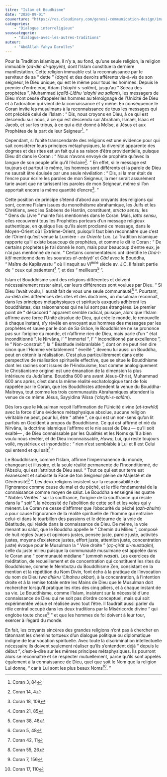 ```yaml
---
titre: "Islam et Boudhisme"
date: "2020-09-01"
couverture: "https://res.cloudinary.com/genesi-communication-design/image/upload/v1604586814/ihei/couvertures/dialogue-interreligieux-7_hlkbp2.jpg"
categories: 
	- "Dialogue interreligieux"
souscategorie: 
	- "dialogue-avec-les-autres-traditions"
auteur: 
	- "AbdAllah Yahya Darolles"
---
```


Pour la Tradition islamique, il n’y a, au fond, qu’une seule religion, la religion immuable (*ad-din al-qayyim*), dont l’Islam constitue la dernière manifestation. Cette religion immuable est la reconnaissance par le serviteur de sa “&nbsp;dette&nbsp;” (*dayn*) et des devoirs afférents vis-à-vis de son seigneur, le Dieu unique, qui est le même pour tous les hommes. Depuis le premier d’entre eux, Adam (*‘alayhi-s-salâm*), jusqu’au “&nbsp;Sceau des prophètes&nbsp;”, Muhammad (*çallâ-Llâhu ‘alayhi wa sallam*), les messagers de Dieu n’ont cessé d’appeler les hommes au témoignage de l’Unicité de Dieu et à l’adoration qui vient de la connaissance et y mène. En conséquence le Coran invite les musulmans à la reconnaissance de tous les messages qui ont précédé celui de l’Islam&nbsp;: “&nbsp;Dis, nous croyons en Dieu, à ce qui est descendu sur nous, à ce qui est descendu sur Abraham, Ismaël, Isaac et Jacob, et sur les tribus, à ce qui a été donné à Moïse, à Jésus et aux Prophètes de la part de leur Seigneur[^1].&nbsp;” 

Cependant, si l’unité transcendante des religions est une évidence pour qui sait considérer leurs principes métaphysiques, la diversité apparente des dogmes et des rites est un fait qui a sa raison d’être providentielle, puisque Dieu dit dans le Coran&nbsp;: “&nbsp;Nous n’avons envoyé de prophète qu’avec la langue de son peuple afin qu’il l’éclaire[^2].&nbsp;” En effet, si le message est toujours et partout le même, les hommes sont différents et la parole de Dieu ne saurait être épuisée par une seule révélation&nbsp;: “&nbsp;Dis, si la mer était de l’encre pour écrire les paroles de mon Seigneur, la mer serait assurément tarie avant que ne tarissent les paroles de mon Seigneur, même si l’on apportait encore la même quantité d’encre[^3].&nbsp;” 

Cette position de principe s’étend d’abord aux croyants des religions qui sont, comme l’Islam issues du monothéisme abrahamique, les Juifs et les Chrétiens, avec les Sabéens de Harrân, constituent, *stricto sensu*, les “&nbsp;Gens du Livre&nbsp;” mainte fois mentionnés dans le Coran. Mais, *latto sensu*, elles recouvrent tous les Prophètes porteurs d’un message religieux authentique, en quelque lieu qu’ils aient proclamé ce message, dans le Moyen-Orient où l’Extrême-Orient, puisqu’il faut bien reconnaître que c’est de l’Orient qu’est venue la Lumière - *ex Oriente Lux*. La Tradition islamique rapporte qu’il existe beaucoup de prophètes, et comme le dit le Coran&nbsp;: “&nbsp;De certains prophètes je t’ai donné le nom, mais pour beaucoup d’entre eux, je n’ai pas mentionné de nom.&nbsp;” Certains commentateurs ont identifié le *Dhû-l-kifl* mentionné dans les sourates *al-anbiyâ’* et *Câd* avec le Bouddha, “&nbsp;Maître de Kapilavastu&nbsp;” où il naquit au VI<sup>ème</sup> siècle av. J.C. Il faisait partie de “&nbsp;ceux qui patientent[^4]&nbsp;”, et des “&nbsp;meilleurs[^5]&nbsp;”.

Islam et Bouddhisme sont des religions différentes et doivent nécessairement rester ainsi, car leurs différences sont voulues par Dieu. “&nbsp;Si Dieu l’avait voulu, Il aurait fait de vous une seule communauté[^6]&nbsp;”. Pourtant, au-delà des différences des rites et des doctrines, un musulman reconnaît, dans les principes métaphysiques et spirituels auxquels adhèrent les bouddhistes, des raisonnances qui ne lui sont pas étrangères. Le premier point de “&nbsp;désaccord&nbsp;” apparent semble radical, puisque, alors que l’Islam affirme avec force l’Unité absolue de Dieu, qui crée le monde, le renouvelle à chaque instant, s’y révèle en envoyant aux hommes des messages par les prophètes et sauve par le don de Sa Grâce, le Bouddhisme ne se prononce pas sur l’origine du monde, et n’affirme rien de Dieu, mais parle d’un “&nbsp;état inconditionné&nbsp;”, le Nirvâna, l’&nbsp;” Immortel&nbsp;”, l’&nbsp;” Inconditionné par excellence&nbsp;”, le “&nbsp;Non-construit&nbsp;”, la “&nbsp;Béatitude inébranlable&nbsp;”, dont on ne peut rien dire sinon que l’Homme véritablement “&nbsp;éveillé&nbsp;”, devenu lui aussi un Bouddha, peut en obtenir la réalisation. C’est plus particulièrement dans cette perspective de réalisation spirituelle effective, que se situe le Bouddhisme dont les racines sont issues de l’Hindouisme, tout comme analogiquement le Christianisme originel est une émanation de la dimension la plus intérieure du Judaïsme. Bouddha 600 ans avant Jésus-Christ, Muhammad 600 ans après, c’est dans la même réalité eschatologique tant de fois rappelée par le Coran, que les Bouddhistes attendent la venue du Bouddha-Maitreya, tout comme les trois communautés Abrahamiques attendent la venue de ce même Jésus, Sayyidina ‘Aïssa (*‘alayhi-s-salâm*).

Dès lors que le Musulman reçoit l’affirmation de l’Unicité divine (*at-tawhîd*) avec la force d’une évidence métaphysique absolue, aucune religion véritable ne peut, pour lui, être “&nbsp;athée&nbsp;”, ce qui est un non-sens qu’on lit parfois en Occident à propos du Bouddhisme. Ce qui est affirmé et nié du Nirvâna, la doctrine islamique l’affirme et le nie aussi de Dieu —&nbsp;qu’Il soit exalté—&nbsp;, de Dieu connaissable par les Qualités et les Noms qu’Il a bien voulu nous révéler, et de Dieu inconnaissable, *Huwa*, Lui, qui reste toujours voilé, mystérieux et insondable&nbsp;: “&nbsp;rien n’est semblable à Lui et Il est Celui qui entend et qui sait[^7]&nbsp;” 

Le Bouddhisme, comme l’Islam, affirme l’impermanence du monde, changeant et illusoire, et la seule réalité permanente de l’Inconditionné, de l’Absolu, qui est l’attribut de Dieu seul. “&nbsp;Tout ce qui est sur terre est évanescent et subsiste la Face de ton Seigneur pleine de Majesté et de Générosité[^8]&nbsp;”. Les deux religions insistent sur la responsabilité de l’ignorance comme cause du mal et du péché, et le rôle fondamental de la connaissance comme moyen de salut. Le Bouddha a enseigné les quatre “&nbsp;Nobles Vérités&nbsp;” sur la souffrance, l’origine de la souffrance qui réside dans la “&nbsp;soif&nbsp;”, la nécessité de l’abolition de cette soif et les voies qui y mènent. Le Coran ne cesse d’affirmer que l’obscurité du péché (*azh-zhulm*) a pour cause l’ignorance de la réalité spirituelle de l’homme qui entraîne celui-ci dans le tourbillon des passions et le détourne de la voie de Béatitude, qui réside dans la connaissance de Dieu. De même, la voie menant au salut, que le Bouddha appelle le “&nbsp;Chemin du Milieu&nbsp;”, composé de huit règles (vues et opinions justes, pensée juste, parole juste, activités justes, moyens d’existence justes, effort juste, attention juste, concentration juste) évoque pour le Musulman la “&nbsp;Voie droite&nbsp;” (*aç-çirât al-mustaqîm*), celle du juste milieu puisque la communauté musulmane est appelée dans le Coran une “&nbsp;communauté médiane&nbsp;” (*ummah wasat*). Les exercices de méditation, de recueillement et de concentration qui constituent les rites du Bouddhisme, comme le Nembutzu du Bouddhisme Zen, consistant en la mention et la répétition du Nom Divin, font écho à la pratique de l’invocation du nom de Dieu (w*a dhikru ‘Llhahou akba*r), à la concentration, à l’intention droite et à la remise totale entre les Mains de Dieu que le Musulman doit rechercher lorsqu’il pratique les rites des cinq piliers, et à chaque instant de sa vie. Le Bouddhisme, comme l’Islam, insistent sur la nécessité d’une connaissance de Dieu qui ne soit pas d’ordre conceptuel, mais qui soit expérimentée vécue et réalisée avec tout l’être. Il faudrait aussi parler du rôle central occupé dans les deux traditions par la Miséricorde divine “&nbsp;qui englobe toute chose[^9]&nbsp;” et que les hommes de foi doivent à leur tour, exercer à l’égard du monde.

En fait, les croyants sincères des grandes religions n’ont pas à chercher en tâtonnant les chemins tortueux d’un dialogue politique ou diplomatique indigne de leur vocation spirituelle. Avec toute la discrimination intellectuelle nécessaire ils doivent seulement réaliser qu’ils s’entendent déjà “&nbsp;depuis le début&nbsp;”, c’est-à-dire sur les mêmes principes métaphysiques. Ils pourront alors se reconnaître et se respecter mutuellement, parce qu’ils sont appelés également à la connaissance de Dieu, quel que soit le Nom que la religion Lui donne, “&nbsp;car à Lui sont les plus beaux Noms[^10].&nbsp;” 

[^1]:  Coran 3, 84
[^2]:  Coran 14, 4
[^3]:  Coran 18, 109
[^4]:  Coran 21, 85
[^5]:  Coran 38, 48
[^6]:  Coran 5, 48
[^7]:  Coran 42, 11
[^8]:  Coran 55, 26
[^9]:  Coran 7, 156
[^10]:  Coran 17, 110
